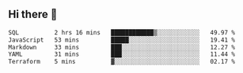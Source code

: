## Hi there 👋

<!--START_SECTION:waka-->

```txt
SQL          2 hrs 16 mins   ████████████▒░░░░░░░░░░░░   49.97 %
JavaScript   53 mins         █████░░░░░░░░░░░░░░░░░░░░   19.41 %
Markdown     33 mins         ███░░░░░░░░░░░░░░░░░░░░░░   12.27 %
YAML         31 mins         ███░░░░░░░░░░░░░░░░░░░░░░   11.44 %
Terraform    5 mins          ▓░░░░░░░░░░░░░░░░░░░░░░░░   02.17 %
```

<!--END_SECTION:waka-->

<!--
**taylor475/taylor475** is a ✨ _special_ ✨ repository because its `README.md` (this file) appears on your GitHub profile.

Here are some ideas to get you started:

- 🔭 I’m currently working on ...
- 🌱 I’m currently learning ...
- 👯 I’m looking to collaborate on ...
- 🤔 I’m looking for help with ...
- 💬 Ask me about ...
- 📫 How to reach me: ...
- 😄 Pronouns: ...
- ⚡ Fun fact: ...
-->
